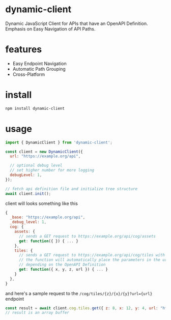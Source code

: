 # dynamic-client
Dynamic JavaScript Client for APIs that have an OpenAPI Definition.  Emphasis on Easy Navigation of API Paths.

# features
- Easy Endpoint Navigation
- Automatic Path Grouping
- Cross-Platform

# install
```bash
npm install dynamic-client
```

# usage
```js
import { DynamicClient } from 'dynamic-client';

const client = new DynamicClient({
  url: "https://example.org/api",

  // optional debug level
  // set higher number for more logging
  debugLevel: 1,
});

// fetch api definition file and initialize tree structure
await client.init();
```
client will looks something like this
```js
{
  _base: "https://example.org/api",
  _debug_level: 1,
  cog: {
    assets: {
      // sends a GET request to https://example.org/api/cog/assets
      get: function({ }) { ... }
    },
    tiles: {
      // sends a GET request to https://example.org/api/cog/tiles with the provided parameters (x, y, z, and url)
      // the function will automatically place the parameters in the url path or as query params
      // depending on the OpenAPI Definition
      get: function({ x, y, z, url }) { ... }
    }
  },
}
```
and here's a sample request to the `/cog/tiles/{z}/{x}/{y}?url={url}` endpoint
```js
const result = await client.cog.tiles.get({ z: 8, x: 12, y: 4, url: "https://example.org/data/test.tif" });
// result is an array buffer
```

